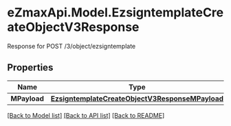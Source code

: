 # eZmaxApi.Model.EzsigntemplateCreateObjectV3Response
Response for POST /3/object/ezsigntemplate

## Properties

Name | Type | Description | Notes
------------ | ------------- | ------------- | -------------
**MPayload** | [**EzsigntemplateCreateObjectV3ResponseMPayload**](EzsigntemplateCreateObjectV3ResponseMPayload.md) |  | 

[[Back to Model list]](../README.md#documentation-for-models) [[Back to API list]](../README.md#documentation-for-api-endpoints) [[Back to README]](../README.md)

